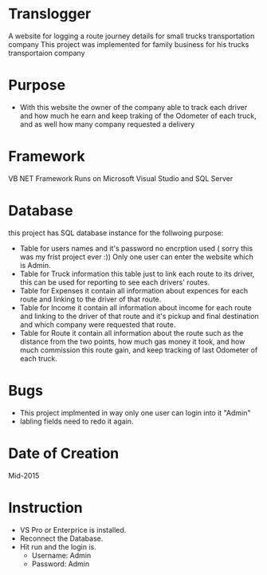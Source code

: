 # Translogger
A website for logging a route journey details for small trucks transportation company
This project was implemented for family business for his trucks transportaion company

# Purpose
   - With this website the owner of the company able to track each driver and how much he earn and keep traking of the Odometer of each truck, and as well how many company requested a delivery
  
# Framework
VB NET Framework Runs on Microsoft Visual Studio and SQL Server

# Database
this project has SQL database instance for the follwoing purpose:
- Table for users names and it's password no encrption used ( sorry this was my frist project ever :))
  Only one user can enter the website which is Admin.
 - Table for Truck information this table just to link each route to its driver, this can be used for reporting to see each drivers' routes.
 - Table for Expenses it contain all information about expences for each route and linking to the driver of that route.
 - Table for Income it contain all information about income  for each route and linking to the driver of that route and it's pickup and final destination and which company were requested that route.
 - Table for Route it contain all information about the route such as the distance from the two points, how much gas money it took, and how much commission this route gain, and keep tracking of last Odometer of each truck.
  
  
# Bugs
   - This project implmented in way only one user can login into it "Admin"
  - labling fields need to redo it again.
  
  

# Date of Creation
Mid-2015


# Instruction
 - VS Pro or Enterprice is installed.
 - Reconnect the Database.
 - Hit run and the login is.
      - Username: Admin
      - Password: Admin



